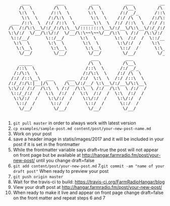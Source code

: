 <pre>                                                                             
      ___          ___          ___          ___          ___          ___              
     /\  \        /\  \        /\  \        /\__\        /\  \        /\  \             
     \:\  \      /::\  \       \:\  \      /:/ _/_      /::\  \      /::\  \            
      \:\  \    /:/\:\  \       \:\  \    /:/ /\  \    /:/\:\  \    /:/\:\__\           
  ___ /::\  \  /:/ /::\  \  _____\:\  \  /:/ /::\  \  /:/ /::\  \  /:/ /:/  /           
 /\  /:/\:\__\/:/_/:/\:\__\/::::::::\__\/:/__\/\:\__\/:/_/:/\:\__\/:/_/:/__/___         
 \:\/:/  \/__/\:\/:/  \/__/\:\~~\~~\/__/\:\  \ /:/  /\:\/:/  \/__/\:\/:::::/  /         
  \::/__/      \::/__/      \:\  \       \:\  /:/  /  \::/__/      \::/~~/~~~~          
   \:\  \       \:\  \       \:\  \       \:\/:/  /    \:\  \       \:\~~\              
    \:\__\       \:\__\       \:\__\       \::/  /      \:\__\       \:\__\             
     \/__/        \/__/        \/__/        \/__/        \/__/        \/__/             
                                ___          ___                                        
     _____                     /\  \        /\__\                                       
    /::\  \                   /::\  \      /:/ _/_                                      
   /:/\:\  \                 /:/\:\  \    /:/ /\  \                                     
  /:/ /::\__\  ___     ___  /:/  \:\  \  /:/ /::\  \                                    
 /:/_/:/\:|__|/\  \   /\__\/:/__/ \:\__\/:/__\/\:\__\                                   
 \:\/:/ /:/  /\:\  \ /:/  /\:\  \ /:/  /\:\  \ /:/  /                                   
  \::/_/:/  /  \:\  /:/  /  \:\  /:/  /  \:\  /:/  /                                    
   \:\/:/  /    \:\/:/  /    \:\/:/  /    \:\/:/  /                                     
    \::/  /      \::/  /      \::/  /      \::/  /                                      
     \/__/        \/__/        \/__/        \/__/                                                                           
                                
</pre>

1. `git pull master` in order to always work with latest version
2. `cp examples/sample-post.md content/post/your-new-post-name.md`
3. Work on your post
4. save a header image in statis/images/2017 and it will be included in your post if it is set in the frontmatter
5. While the frontmatter variable says draft=true the post will not appear on front page but be available at http://hangar.farmradio.fm/post/your-new-post/ until you change draft=false
6. `git add content/post/your-new-post.md` 
7.`git commit -am "name of your draft post"` When ready to preview your post
7. `git push origin master`
8. Wait for the travis-ci to build: https://travis-ci.org/FarmRadioHangar/blog
9. View your draft post at http://hangar.farmradio.fm/post/your-new-post/
10. When ready to make it live and appear on front page change draft=false on the front matter and repeat steps 6 and 7
